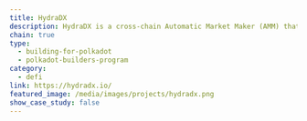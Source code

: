 ```yaml
---
title: HydraDX
description: HydraDX is a cross-chain Automatic Market Maker (AMM) that  uses its own algorithm named CFMM. The HydraDX team has won Hackusama.
chain: true
type:
  - building-for-polkadot
  - polkadot-builders-program
category:
  - defi
link: https://hydradx.io/
featured_image: /media/images/projects/hydradx.png
show_case_study: false
---
```

